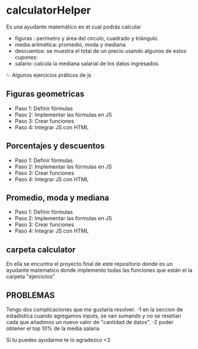 # calculatorHelper
Es una ayudante matemático en el cual podrás calcular 
- figuras :  perimetro y área del circulo, cuadrado y triángulo.
-  media aritmética: promedio, moda y mediana.
-  descuentos:  se muestra el total de un precio usando algunos de estos cupones: 
-  salario: calcula la mediana salarial de los datos ingresados. 


✨ Algunos ejercicios práticos de js


## Figuras geometricas

- Paso 1: Definir fórmulas
- Paso 2: Implementar las fórmulas en JS
- Paso 3: Crear funciones
- Paso 4: Integrar JS con HTML


## Porcentajes y descuentos

- Paso 1: Definir fórmulas
- Paso 2: Implementar las fórmulas en JS
- Paso 3: Crear funciones
- Paso 4: Integrar JS con HTML


## Promedio, moda y mediana

- Paso 1: Definir fórmulas
- Paso 2: Implementar las fórmulas en JS
- Paso 3: Crear funciones
- Paso 4: Integrar JS con HTML

## carpeta  calculator
En ella se encuntra el proyecto final de este repositorio donde es un ayudante matematico donde implemento todas las funciones que están el la carpeta "ejercicios"

## PROBLEMAS
Tengo dos complicaciones que me gustaría resolver.
-1 en la seccion de estadistica cuando agregamos inputs, se van
sumando y no se resetian cada que añadimos un nuevo valor de "cantidad de datos".
-2 poder obtener el top 10% de la media salaria 

Si tu puedes ayudarme te lo agradezco <3
